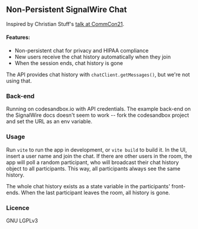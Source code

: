 ## Non-Persistent SignalWire Chat

Inspired by Christian Stuff's [talk at CommCon21](https://2021.commcon.xyz/talks/your-state-is-my-state-and-my-state-is-your-state-a-tale-of-webrtc-chat-history-and-shared-p2p-state).

#### Features:
- Non-persistent chat for privacy and HIPAA compliance
- New users receive the chat history automatically when they join
- When the session ends, chat history is gone

The API provides chat history with `chatClient.getMessages()`, but we're not using that.


### Back-end
Running on codesandbox.io with API credentials. The example back-end on the SignalWire docs doesn't seem to work -- fork the codesandbox project and set the URL as an env variable.


### Usage
Run `vite` to run the app in development, or `vite build` to build it. In the UI, insert a user name and join the chat. If there are other users in the room, the app will poll a random participant, who will broadcast their chat history object to all participants. This way, all participants always see the same history.

The whole chat history exists as a state variable in the participants' front-ends. When the last participant leaves the room, all history is gone.


### Licence
GNU LGPLv3
